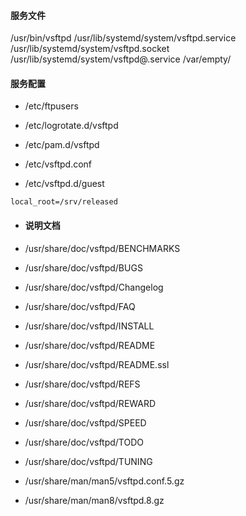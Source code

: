 
#### 服务文件

/usr/bin/vsftpd
/usr/lib/systemd/system/vsftpd.service
/usr/lib/systemd/system/vsftpd.socket
/usr/lib/systemd/system/vsftpd@.service
/var/empty/

#### 服务配置

* /etc/ftpusers
* /etc/logrotate.d/vsftpd
* /etc/pam.d/vsftpd
* /etc/vsftpd.conf

* /etc/vsftpd.d/guest

```/etc/vsftpd.d/guest
local_root=/srv/released
```

* #### 说明文档

* /usr/share/doc/vsftpd/BENCHMARKS
* /usr/share/doc/vsftpd/BUGS
* /usr/share/doc/vsftpd/Changelog
* /usr/share/doc/vsftpd/FAQ
* /usr/share/doc/vsftpd/INSTALL
* /usr/share/doc/vsftpd/README
* /usr/share/doc/vsftpd/README.ssl
* /usr/share/doc/vsftpd/REFS
* /usr/share/doc/vsftpd/REWARD
* /usr/share/doc/vsftpd/SPEED
* /usr/share/doc/vsftpd/TODO
* /usr/share/doc/vsftpd/TUNING

* /usr/share/man/man5/vsftpd.conf.5.gz
* /usr/share/man/man8/vsftpd.8.gz


